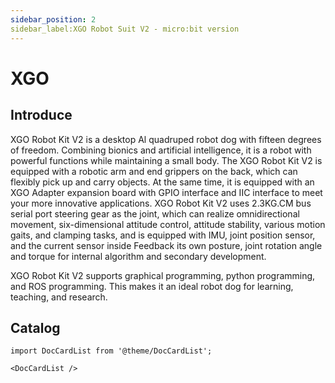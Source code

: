 ```yaml
---
sidebar_position: 2
sidebar_label:XGO Robot Suit V2 - micro:bit version
---
```


# XGO

## Introduce

XGO Robot Kit V2 is a desktop Al quadruped robot dog with fifteen degrees of freedom. Combining bionics and artificial intelligence, it is a robot with powerful functions while maintaining a small body. The XGO Robot Kit V2 is equipped with a robotic arm and end grippers on the back, which can flexibly pick up and carry objects. At the same time, it is equipped with an XGO Adapter expansion board with GPIO interface and IIC interface to meet your more innovative applications. XGO Robot Kit V2 uses 2.3KG.CM bus serial port steering gear as the joint, which can realize omnidirectional movement, six-dimensional attitude control, attitude stability, various motion gaits, and clamping tasks, and is equipped with IMU, joint position sensor, and the current sensor inside Feedback its own posture, joint rotation angle and torque for internal algorithm and secondary development.

XGO Robot Kit V2 supports graphical programming, python programming, and ROS programming. This makes it an ideal robot dog for learning, teaching, and research.


## Catalog

```mdx-code-block
import DocCardList from '@theme/DocCardList';

<DocCardList />
```
